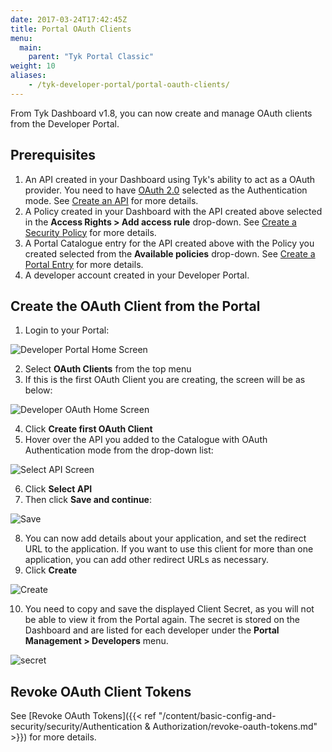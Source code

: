 ```yaml
---
date: 2017-03-24T17:42:45Z
title: Portal OAuth Clients
menu:
  main:
    parent: "Tyk Portal Classic"
weight: 10 
aliases:
    - /tyk-developer-portal/portal-oauth-clients/
---
```


From Tyk Dashboard v1.8, you can now create and manage OAuth clients from the Developer Portal.

## Prerequisites

1. An API created in your Dashboard using Tyk's ability to act as a OAuth provider. You need to have [OAuth 2.0](/docs/basic-config-and-security/security/authentication-authorization/oauth-2-0/#option-2---use-the-tyk-oauth-flow) selected as the Authentication mode. See [Create an API](/docs/getting-started/tutorials/create-api/) for more details. 
2. A Policy created in your Dashboard with the API created above selected in the **Access Rights > Add access rule** drop-down. See [Create a Security Policy](/docs/getting-started/tutorials/create-security-policy/) for more details.
3. A Portal Catalogue entry for the API created above with the Policy you created selected from the **Available policies** drop-down. See [Create a Portal Entry](/docs/getting-started/tutorials/create-portal-entry/) for more details.
4. A developer account created in your Developer Portal.

## Create the OAuth Client from the Portal

1. Login to your Portal:
    
![Developer Portal Home Screen](/docs/img/dashboard/portal-management/dev_portal_homev1.8.png)

2. Select **OAuth Clients** from the top menu
3. If this is the first OAuth Client you are creating, the screen will be as below:

![Developer OAuth Home Screen](/docs/img/dashboard/portal-management/portal_first-oauth_client.png)

4. Click **Create first OAuth Client**
5. Hover over the API you added to the Catalogue with OAuth Authentication mode from the drop-down list:

![Select API Screen](/docs/img/dashboard/portal-management/portal_oauth_select_api2.png)

6. Click **Select API**
7. Then click **Save and continue**:

![Save](/docs/img/dashboard/portal-management/portal_oauth_connected_api2.png)

8. You can now add details about your application, and set the redirect URL to the application. If you want to use this client for more than one application, you can add other redirect URLs as necessary.
9. Click **Create**

![Create](/docs/img/dashboard/portal-management/create_portal_oauth_client.png)

10. You need to copy and save the displayed Client Secret, as you will not be able to view it from the Portal again. The secret is stored on the Dashboard and are listed for each developer under the **Portal Management > Developers** menu.

![secret](/docs/img/dashboard/portal-management/oauth_client_secrets.png)


## Revoke OAuth Client Tokens

See [Revoke OAuth Tokens]({{< ref "/content/basic-config-and-security/security/Authentication & Authorization/revoke-oauth-tokens.md" >}}) for more details.

